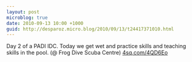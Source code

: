 ```yaml
---
layout: post
microblog: true
date: 2010-09-13 10:00 +1000
guid: http://desparoz.micro.blog/2010/09/13/t24417371010.html
---
```

Day 2 of a PADI IDC. Today we get wet and practice skills and teaching skills in the pool. (@ Frog Dive Scuba Centre) [4sq.com/4QD6Eo](http://4sq.com/4QD6Eo)
